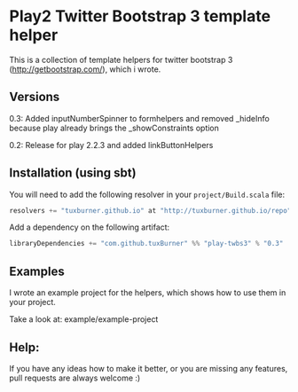 # Play2 Twitter Bootstrap 3 template helper

This is a collection of template helpers for twitter bootstrap 3 (http://getbootstrap.com/), which i wrote.


## Versions
0.3: Added inputNumberSpinner to formhelpers and removed _hideInfo because play already brings the _showConstraints option

0.2: Release for play 2.2.3 and added linkButtonHelpers

## Installation (using sbt)

You will need to add the following resolver in your `project/Build.scala` file:

```scala
resolvers += "tuxburner.github.io" at "http://tuxburner.github.io/repo"
``` 

Add a dependency on the following artifact:

```scala
libraryDependencies += "com.github.tuxBurner" %% "play-twbs3" % "0.3"
```

## Examples
I wrote an example project for the helpers, which shows how to use them in your project.

Take a look at: example/example-project

## Help:
If you have any ideas how to make it better, or you are missing any features, pull requests are always welcome :)
